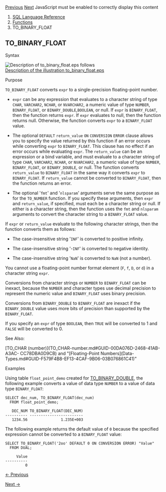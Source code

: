 [Previous](TO_BINARY_DOUBLE.md) [Next](TO_BLOB-bfile.md) JavaScript must
be enabled to correctly display this content

  1. [SQL Language Reference ](index.md)
  2. [Functions](Functions.md)
  3. TO_BINARY_FLOAT 

## TO_BINARY_FLOAT

Syntax

![Description of to_binary_float.eps
follows](https://docs.oracle.com/en/database/oracle/oracle-database/23/sqlrf/img/to_binary_float.gif)  
[Description of the illustration
to_binary_float.eps](img_text/to_binary_float.md)

Purpose

`TO_BINARY_FLOAT` converts `expr` to a single-precision floating-point number.

  * `expr` can be any expression that evaluates to a character string of type `CHAR`, `VARCHAR2`, `NCHAR`, or `NVARCHAR2`, a numeric value of type `NUMBER`, `BINARY_FLOAT`, or `BINARY_DOUBLE`,`BOOLEAN`, or null. If `expr` is `BINARY_FLOAT`, then the function returns `expr`. If `expr` evaluates to null, then the function returns null. Otherwise, the function converts `expr` to a `BINARY_FLOAT` value. 

  * The optional `DEFAULT` `return_value` `ON` `CONVERSION` `ERROR` clause allows you to specify the value returned by this function if an error occurs while converting `expr` to `BINARY_FLOAT`. This clause has no effect if an error occurs while evaluating `expr`. The `return_value` can be an expression or a bind variable, and must evaluate to a character string of type `CHAR`, `VARCHAR2`, `NCHAR`, or `NVARCHAR2`, a numeric value of type `NUMBER`, `BINARY_FLOAT`, or `BINARY_DOUBLE`, or null. The function converts `return_value` to `BINARY_FLOAT` in the same way it converts `expr` to `BINARY_FLOAT`. If `return_value` cannot be converted to `BINARY_FLOAT`, then the function returns an error. 

  * The optional '`fmt`' and '`nlsparam`' arguments serve the same purpose as for the `TO_NUMBER` function. If you specify these arguments, then `expr` and `return_value`, if specified, must each be a character string or null. If either is a character string, then the function uses the `fmt` and `nlsparam` arguments to convert the character string to a `BINARY_FLOAT` value. 

If `expr` or `return_value` evaluate to the following character strings, then
the function converts them as follows:

  * The case-insensitive string '`INF`' is converted to positive infinity. 

  * The case-insensitive string '-`INF`' is converted to negative identity. 

  * The case-insensitive string '`NaN`' is converted to `NaN` (not a number). 

You cannot use a floating-point number format element (`F`, `f`, `D`, or `d`)
in a character string `expr`.

Conversions from character strings or `NUMBER` to `BINARY_FLOAT` can be
inexact, because the `NUMBER` and character types use decimal precision to
represent the numeric value and `BINARY_FLOAT` uses binary precision.

Conversions from `BINARY_DOUBLE` to `BINARY_FLOAT` are inexact if the
`BINARY_DOUBLE` value uses more bits of precision than supported by the
`BINARY_FLOAT`.

If you specify an `expr` of type `BOOLEAN`, then `TRUE` will be converted to 1
and `FALSE` will be converted to 0.

See Also:

[TO_CHAR (number)](TO_CHAR-number.md#GUID-00DA076D-2468-41AB-A3AC-
CC78DBA0D9CB) and "[Floating-Point Numbers](Data-
Types.md#GUID-F579F4B8-EF13-4CAF-9B06-03B076861C41)"

Examples

Using table `float_point_demo` created for
[TO_BINARY_DOUBLE](TO_BINARY_DOUBLE.md#GUID-0BA2E065-8006-426C-A3CB-1F6B0C8F283C),
the following example converts a value of data type `NUMBER` to a value of
data type `BINARY_FLOAT`:

    
    
    SELECT dec_num, TO_BINARY_FLOAT(dec_num)
      FROM float_point_demo;
    
       DEC_NUM TO_BINARY_FLOAT(DEC_NUM)
    ---------- ------------------------
       1234.56               1.235E+003

The following example returns the default value of `0` because the specified
expression cannot be converted to a `BINARY_FLOAT` value:

    
    
    SELECT TO_BINARY_FLOAT('2oo' DEFAULT 0 ON CONVERSION ERROR) "Value"
      FROM DUAL;
    
         Value
    ----------
             0
    


[← Previous](TO_BINARY_DOUBLE.md)

[Next →](TO_BLOB-bfile.md)
